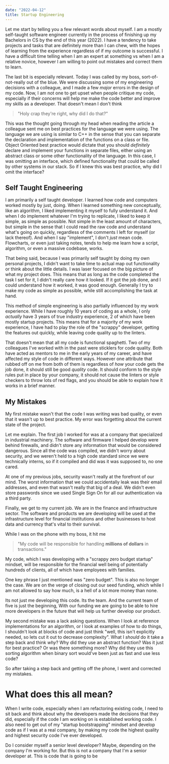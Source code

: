 ```yaml
---
date: "2022-04-12"
title: Startup Engineering
---
```


Let me start by telling you a few relevant words about myself. I am a mostly self-taught software engineer currently in the process of finishing up my Bachelors in CS by the end of this year (2022). I have a tendency to take projects and tasks that are definitely more than I can chew, with the hopes of learning from the experience regardless of if my outcome is successful. I have a difficult time telling when I am an expert at something vs when I am a relative novice, however I am willing to point out mistakes and correct them to learn.

The last bit is especially relevant. Today I was called by my boss, sort-of-not-really out of the blue. We were discussing some of my engineering decisions with a colleague, and I made a few _major_ errors in the design of my code. Now, I am not one to get upset when people critique my code, especially if their concerns will help me make the code better and improve my skills as a developer. That doesn't mean I don't think

> "Holy crap they're right, why did I do that?"

This was the thought going through my head when reading the article a colleague sent me on best practices for the language we were using. The language we are using is similar to C++ in the sense that you can separate the declaration and implementation of the functions on a class or file. Object Oriented best practice would dictate that you should _definitely_ declare and implement your functions in separate files, either using an abstract class or some other functionality of the language. In this case, I was omitting an interface, which defined functionality that could be called by other systems in our stack. So if I knew this was best practice, why did I omit the interface?

## Self Taught Engineering

I am primarily a self taught developer. I learned how code and computers worked mostly by just, doing. When I learned something new conceptually, like an algorithm, I liked implementing it myself to fully understand it. And when I do implement whatever I'm trying to replicate, I liked to keep it simple, as simple as possible. Not simple in the least amount of characters, but simple in the sense that I could read the raw code and understand what's going on quickly, regardless of the comments I left for myself (or lack thereof). And when I say "implement", I don't _just_ mean code. Flowcharts, or even just taking notes, tends to help me learn how a script, algorithm, or even a massive codebase, works.

That being said, because I was primarily self taught by doing my own personal projects, I didn't want to take time to actual map out functionality or think about the little details. I was laser focused on the big picture of what my project does. This means that as long as the code completed the task I set for it, I didn't really care how it looked. If it got the job done, and I could understand how it worked, it was good enough. Generally I try to make my code as simple as possible, while still accomplishing the task at hand.

This method of simple engineering is also partially influenced by my work experience. While I have roughly 10 years of coding as a whole, I only _actually_ have 3 years of true industry experience, 2 of which have been mostly startup projects. This means that for a majority of my work experience, I have had to play the role of the "scrappy" developer, getting the features out quickly, while leaving code quality up to the linters.

That doesn't mean that all my code is functional spaghetti. Two of my colleagues I've worked with in the past were sticklers for code quality. Both have acted as mentors to me in the early years of my career, and have affected my style of code in different ways. However one attribute that rubbed off on me from both of them is regardless of _how_ your code gets the job done, it should still be good _quality_ code. It should conform to the style rules put in place by your company, it should not cause the linters or style checkers to throw lots of red flags, and you should be able to explain how it works in a brief manner.

## My Mistakes

My first mistake wasn't that the code I was writing was bad quality, or even that it wasn't up to best practice. My error was forgetting about the current state of the project.

Let me explain. The first job I worked for was at a company that specialized in industrial machinery. The software and firmware I helped develop were behind firewalls, and didn't store any information that would be considered dangerous. Since all the code was compiled, we didn't worry about security, and we weren't held to a high code standard since we were technically interns, so if it compiled and did was it was supposed to, no one cared.

At one of my previous jobs, security wasn't really at the forefront of our mind. The worst information that we could accidentally leak was their email addresses, and even that wasn't really that big of a deal. We didn't even store passwords since we used Single Sign On for all our authentication via a third party.

Finally, we get to my current job. We are in the finance and infrastructure sector. The software and products we are developing will be used at the infrastructure level for financial institutions and other businesses to host data and currency that's vital to their survival.

While I was on the phone with my boss, it hit me

> "My code will be responsible for handling **millions of dollars** in transactions."

My code, which I was developing with a "scrappy zero budget startup" mindset, will be responsible for the financial well being of potentially hundreds of clients, all of which have employees with families.

One key phrase I just mentioned was "zero budget". This is also no longer the case. We are on the verge of closing out our seed funding, which while I am not allowed to say how much, is a hell of a lot more money than none.

Its not just me developing this code. Its the team. And the current team of five is just the beginning, With our funding we are going to be able to hire more developers in the future that will help us further develop our product.

My second mistake was a lack asking questions. When I look at reference implementations for an algorithm, or I look at examples of how to do things, I shouldn't look at blocks of code and just think "well, this isn't explicitly needed, so lets cut it out to decrease complexity". What I _should_ do it take a step back and think _why_? Why did they use an abstract function? Was it just for best practice? Or was there something more? Why did they use this sorting algorithm when binary sort would've been just as fast and use less code?

So after taking a step back and getting off the phone, I went and corrected my mistakes.

# What does this all mean?

When I write code, especially when I am refactoring existing code, I need to sit back and think about why the developers made the decisions that they did, especially if the code I am working on is established working code. I also need to get out of my "startup bootstrapping" mindset and develop code as if I was at a real company, by making my code the highest quality and highest security code I've ever developed.

Do I consider myself a senior level developer? Maybe, depending on the company I'm working for. But this is not a company that I'm a senior developer at. This is code that is going to be

<!-- To be continued.-->
<!-- Talk more about how I need to read between the code more.
Add a good conclusion.
Clean up the intro.
Proofread. -->
